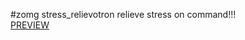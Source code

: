#zomg stress_relievotron
relieve stress on command!!!
<br>
<a href = "https://rawgit.com/vladinfolink/stress_relievotron/master/index.html">PREVIEW</a>
